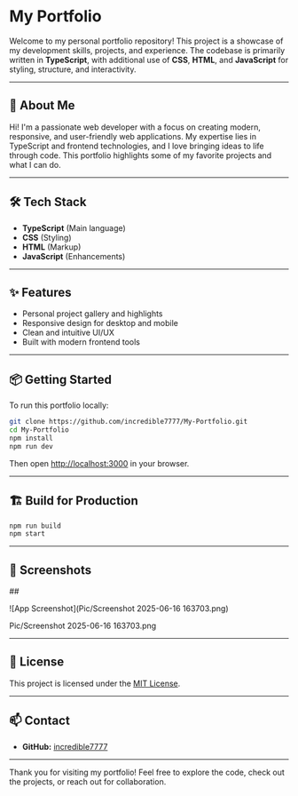 # My Portfolio

Welcome to my personal portfolio repository! This project is a showcase of my development skills, projects, and experience. The codebase is primarily written in **TypeScript**, with additional use of **CSS**, **HTML**, and **JavaScript** for styling, structure, and interactivity.

---

## 🚀 About Me

Hi! I'm a passionate web developer with a focus on creating modern, responsive, and user-friendly web applications. My expertise lies in TypeScript and frontend technologies, and I love bringing ideas to life through code. This portfolio highlights some of my favorite projects and what I can do.

---

## 🛠️ Tech Stack

- **TypeScript** (Main language)
- **CSS** (Styling)
- **HTML** (Markup)
- **JavaScript** (Enhancements)

---

## ✨ Features

- Personal project gallery and highlights
- Responsive design for desktop and mobile
- Clean and intuitive UI/UX
- Built with modern frontend tools

---

## 📦 Getting Started

To run this portfolio locally:

```bash
git clone https://github.com/incredible7777/My-Portfolio.git
cd My-Portfolio
npm install
npm run dev
```

Then open [http://localhost:3000](http://localhost:3000) in your browser.

---

## 🏗️ Build for Production

```bash
npm run build
npm start
```

---

## 📸 Screenshots

<!-- Add screenshots of your portfolio UI here -->
<!-- Example: -->
<!-- ![Home Page](screenshots/homepage.png) -->## 

![App Screenshot](Pic/Screenshot 2025-06-16 163703.png)

Pic/Screenshot 2025-06-16 163703.png

---

## 📃 License

This project is licensed under the [MIT License](LICENSE).

---

## 📫 Contact

- **GitHub:** [incredible7777](https://github.com/incredible7777)
<!-- - **LinkedIn:** [Your LinkedIn](https://linkedin.com/in/your-profile) -->
<!-- - **Email:** your.email@example.com -->

---

Thank you for visiting my portfolio! Feel free to explore the code, check out the projects, or reach out for collaboration.
